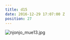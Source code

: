 ```yaml
---
title: d15
date: 2016-12-29 17:07:00 Z
position: 27
---
```


![njonjo_mue13.jpg](/uploads/njonjo_mue13.jpg)